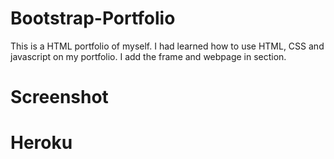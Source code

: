 # Bootstrap-Portfolio 

This is a HTML portfolio of myself. I had learned how to use HTML, CSS and javascript on my portfolio. I add the frame and webpage in section.

# Screenshot


# Heroku
